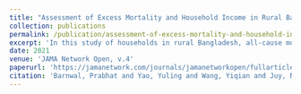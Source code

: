```yaml
---
title: "Assessment of Excess Mortality and Household Income in Rural Bangladesh During the COVID-19 Pandemic in 2020"
collection: publications
permalink: /publication/assessment-of-excess-mortality-and-household-income-in-rural-bangladesh-during-the-covid-19-pandemic-in-2020
excerpt: 'In this study of households in rural Bangladesh, all-cause mortality was lower in 2020 compared with 2019. Restrictions imposed by the government may have limited the scale of the COVID-19 pandemic in rural areas, although economic data suggest that these restrictions need to be accompanied by expanded welfare programs'
date: 2021
venue: 'JAMA Network Open, v.4'
paperurl: 'https://jamanetwork.com/journals/jamanetworkopen/fullarticle/2786138'
citation: 'Barnwal, Prabhat and Yao, Yuling and Wang, Yiqian and Juy, Nishat Akter and Raihan, Shabib and Haque, Mohammad Ashraful and van Geen, Alexander &quot; Assessment of Excess Mortality and Household Income in Rural Bangladesh During the COVID-19 Pandemic in 2020 &quot; <i>JAMA Network Open, v.4, 2021</i>'
---
```

